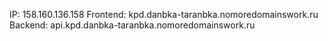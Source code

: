 IP: 158.160.136.158
Frontend: kpd.danbka-taranbka.nomoredomainswork.ru
Backend: api.kpd.danbka-taranbka.nomoredomainswork.ru